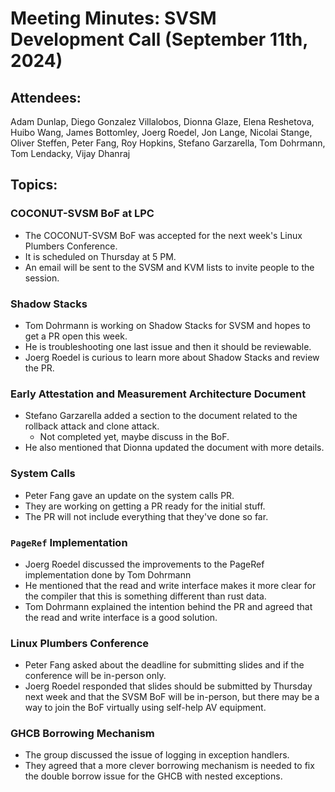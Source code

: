 # Meeting Minutes: SVSM Development Call (September 11th, 2024)

## Attendees:

Adam Dunlap, Diego Gonzalez Villalobos, Dionna Glaze, Elena Reshetova, Huibo Wang, James Bottomley, Joerg Roedel, Jon Lange, Nicolai Stange, Oliver Steffen, Peter Fang, Roy Hopkins, Stefano Garzarella, Tom Dohrmann, Tom Lendacky, Vijay Dhanraj

## Topics:

### COCONUT-SVSM BoF at LPC
* The COCONUT-SVSM BoF was accepted for the next week's Linux Plumbers Conference.
* It is scheduled on Thursday at 5 PM.
* An email will be sent to the SVSM and KVM lists to invite people to the session.

### Shadow Stacks
* Tom Dohrmann is working on Shadow Stacks for SVSM and hopes to get a PR open this week.
* He is troubleshooting one last issue and then it should be reviewable.
* Joerg Roedel is curious to learn more about Shadow Stacks and review the PR.

### Early Attestation and Measurement Architecture Document
* Stefano Garzarella added a section to the document related to the rollback attack and clone attack.
  * Not completed yet, maybe discuss in the BoF.
* He also mentioned that Dionna updated the document with more details.

### System Calls
* Peter Fang gave an update on the system calls PR.
* They are working on getting a PR ready for the initial stuff.
* The PR will not include everything that they've done so far.

### `PageRef` Implementation
* Joerg Roedel discussed the improvements to the PageRef implementation done by Tom Dohrmann
* He mentioned that the read and write interface makes it more clear for the compiler that this is something different than rust data.
* Tom Dohrmann explained the intention behind the PR and agreed that the read and write interface is a good solution.

### Linux Plumbers Conference
* Peter Fang asked about the deadline for submitting slides and if the conference will be in-person only.
* Joerg Roedel responded that slides should be submitted by Thursday next week and that the SVSM BoF will be in-person, but there may be a way to join the BoF virtually using self-help AV equipment.

### GHCB Borrowing Mechanism
* The group discussed the issue of logging in exception handlers.
* They agreed that a more clever borrowing mechanism is needed to fix the double borrow issue for the GHCB with nested exceptions.
